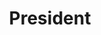 ---
path: "/team/ben-swartz"
order: 1
name: "Ben Swartz"
title: "President"
photo: "ben.jpg"
facebook: "benjamin.swartz.7"
twitter: "SwartzyBen"
instagram: "swartzyben"
---